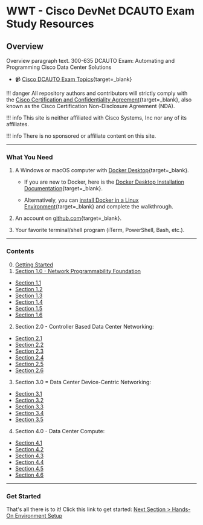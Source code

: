 # WWT - Cisco DevNet DCAUTO Exam Study Resources

## Overview

Overview paragraph text.  300-635 DCAUTO Exam: Automating and Programming Cisco Data Center Solutions

- :video_camera: [Cisco DCAUTO Exam Topics](https://learningnetwork.cisco.com/s/dcauto-exam-topics "Cisco DCAUTO Exam Topics"){target=_blank}

!!! danger
    All repository authors and contributors will strictly comply with the [Cisco Certification and Confidentiality Agreement](https://www.cisco.com/c/dam/en_us/training-events/downloads/certificationNDA.pdf "Cisco Certification and Confidentiality Agreement"){target=_blank}, also known as the Cisco Certification Non-Disclosure Agreement (NDA).

!!! info
    This site is neither affiliated with Cisco Systems, Inc nor any of its affiliates.

!!! info
    There is no sponsored or affiliate content on this site.

---

### What You Need

1. A Windows or macOS computer with [Docker Desktop](https://www.docker.com/products/docker-desktop "Docker Desktop Download"){target=_blank}.

   - If you are new to Docker, here is the [Docker Desktop Installation Documentation](https://docs.docker.com/desktop/ "Docker Desktop Installation Documentation"){target=_blank}.

   - Alternatively, you can [install Docker in a Linux Environment](https://docs.docker.com/engine/install/ "Install Docker in a Linux Environment"){target=_blank} and complete the walkthrough.

2. An account on [github.com](https://github.com/join "Join GitHub"){target=_blank}.

3. Your favorite terminal/shell program (iTerm, PowerShell, Bash, etc.).

---

### Contents

0. [Getting Started](sections/section_0.md "Getting Started")
1. [Section 1.0 - Network Programmability Foundation](sections/section_1.md "Network Programmability Foundation")

  - [Section 1.1](sections/section_1_1.md "Section 1.1")
  - [Section 1.2](sections/section_1_2.md "Section 1.2")
  - [Section 1.3](sections/section_1_3.md "Section 1.3")
  - [Section 1.4](sections/section_1_4.md "Section 1.4")
  - [Section 1.5](sections/section_1_5.md "Section 1.5")
  - [Section 1.6](sections/section_1_6.md "Section 1.6")

2. Section 2.0 - Controller Based Data Center Networking:

  - [Section 2.1](sections/section_2_1.md "Section 2.1")
  - [Section 2.2](sections/section_2_2.md "Section 2.2")
  - [Section 2.3](sections/section_2_3.md "Section 2.3")
  - [Section 2.4](sections/section_2_4.md "Section 2.4")
  - [Section 2.5](sections/section_2_5.md "Section 2.5")
  - [Section 2.6](sections/section_2_6.md "Section 2.6")

3. Section 3.0 = Data Center Device-Centric Networking:

  - [Section 3.1](sections/section_3_1.md "Section 3.1")
  - [Section 3.2](sections/section_3_2.md "Section 3.2")
  - [Section 3.3](sections/section_3_3.md "Section 3.3")
  - [Section 3.4](sections/section_3_4.md "Section 3.4")
  - [Section 3.5](sections/section_3_5.md "Section 3.5")

4. Section 4.0 - Data Center Compute:

  - [Section 4.1](sections/section_4_1.md "Section 4.1")
  - [Section 4.2](sections/section_4_2.md "Section 4.2")
  - [Section 4.3](sections/section_4_3.md "Section 4.3")
  - [Section 4.4](sections/section_4_4.md "Section 4.4")
  - [Section 4.5](sections/section_4_5.md "Section 4.5")
  - [Section 4.6](sections/section_4_6.md "Section 4.6")

---

### Get Started

That's all there is to it! Click this link to get started: [Next Section > Hands-On Environment Setup](sections/section_0.md "Hands-On Environment Setup")
